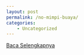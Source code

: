```yaml
---
layout: post
permalink: /no-mimpi-buaya/
categories:
    - Uncategorized
---
```


[Baca Selengkapnya](/01)